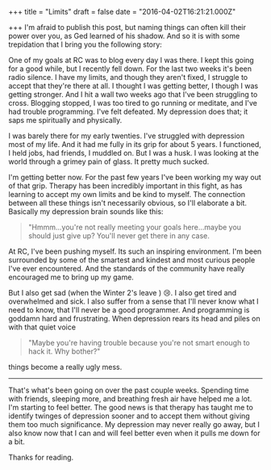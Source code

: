 
+++
title = "Limits"
draft = false
date = "2016-04-02T16:21:21.000Z"

+++
I'm afraid to publish this post, but naming things can often kill their power over you, as Ged learned of his shadow. And so it is with some trepidation that I bring you the following story:

One of my goals at RC was to blog every day I was there. I kept this going for a good while, but I recently fell down. For the last two weeks it's been radio silence. I have my limits, and though they aren't fixed, I struggle to accept that they're there at all. I thought I was getting better, I though I was getting stronger. And I hit a wall two weeks ago that I've been struggling to cross. Blogging stopped, I was too tired to go running or meditate, and I've had trouble programming. I've felt defeated. My depression does that; it saps me spiritually and physically.

I was barely there for my early twenties. I've struggled with depression most of my life. And it had me fully in its grip for about 5 years. I functioned, I held jobs, had friends, I muddled on. But I was a husk. I was looking at the world through a grimey pain of glass. It pretty much sucked.

I'm getting better now. For the past few years I've been working my way out of that grip. Therapy has been incredibly important in this fight, as has learning to accept my own limits and be kind to myself. The connection between all these things isn't necessarily obvious, so I'll elaborate a bit. Basically my depression brain sounds like this:
>"Hmmm...you're not really meeting your goals here...maybe you should just give up? You'll never get there in any case.

At RC, I've been pushing myself. Its such an inspiring environment. I'm been surrounded by some of the smartest and kindest and most curious people I've ever encountered. And the standards of the community have really encouraged me to bring up my game.

But I also get sad (when the Winter 2's leave ) 😢. I also get tired and overwhelmed and sick. I also suffer
from a sense that I'll never know what I need to know, that I'll never be a good programmer. And programming
is goddamn hard and frustrating. When depression rears its head and piles on with that quiet voice

>"Maybe you're having trouble because you're not smart enough to hack it. Why bother?"


things become a really ugly mess.

---
That's what's been going on over the past couple weeks. Spending time with friends, sleeping more, and breathing fresh air have helped me a lot. I'm starting to feel better. The good news is that therapy has taught me to identify twinges of depression sooner and to accept them without giving them too much significance. My depression may never really go away, but I also know now that I can and will feel better even when it pulls me down for a bit.

 Thanks for reading.
